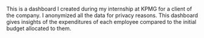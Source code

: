This is a dashboard I created during my internship at KPMG for a client of the company. I anonymized all the data for privacy reasons. This dashboard gives insights of the expenditures of each employee compared to the initial budget allocated to them.
